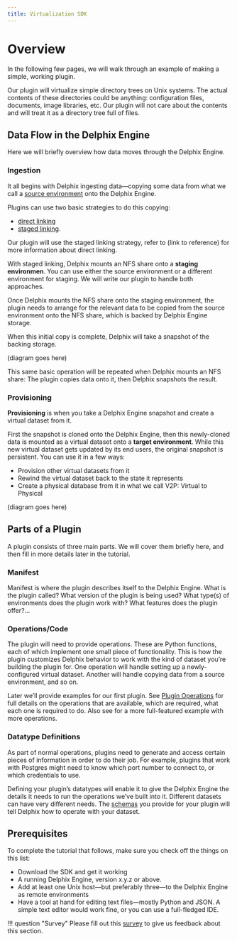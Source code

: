 ```yaml
---
title: Virtualization SDK
---
```



# Overview

In the following few pages, we will walk through an example of making a simple, working plugin.

Our plugin will virtualize simple directory trees on Unix systems. The actual contents of these directories could be anything: configuration files, documents, image libraries, etc. Our plugin will not care about the contents and will treat it as a directory tree full of files.

## Data Flow in the Delphix Engine
Here we will briefly overview how data moves through the Delphix Engine.

### Ingestion
It all begins with Delphix ingesting data—copying some data from what we call a [source environment](../References/Glossary.md#source-environment)  onto the Delphix Engine.

Plugins can use two basic strategies to do this copying:

 - [direct linking](../References/Glossary.md#direct-linking)
 - [staged linking](../References/Glossary.md#staged-linking).

Our plugin will use the staged linking strategy, refer to (link to reference) for more information about direct linking.

With staged linking, Delphix mounts an NFS share onto a **staging environmen**. You can use either the source environment or a different environment for staging. We will write our plugin to handle both approaches.

Once Delphix mounts the NFS share onto the staging environment, the plugin needs to arrange for the relevant data to be copied from the source environment onto the NFS share, which is backed by Delphix Engine storage.

When this initial copy is complete, Delphix will take a snapshot of the backing storage.

(diagram goes here)

This same basic operation will be repeated when Delphix mounts an NFS share: The plugin copies data onto it, then Delphix snapshots the result.

### Provisioning
**Provisioning** is when you take a Delphix Engine snapshot and create a virtual dataset from it.

First the snapshot is cloned onto the Delphix Engine, then this newly-cloned data is mounted as a virtual dataset onto a **target environment**. While this new virtual dataset gets updated by its end users, the original snapshot is persistent. You can use it in a few ways:

 - Provision other virtual datasets from it
 - Rewind the virtual dataset back to the state it represents
 - Create a physical database from it in what we call V2P: Virtual to Physical

(diagram goes here)

## Parts of a Plugin
A plugin consists of three main parts. We will cover them briefly here, and then fill in more details later in the tutorial.

### Manifest
Manifest is where the plugin describes itself to the Delphix Engine. What is the plugin called? What version of the plugin is being used? What type(s) of environments does the plugin work with? What features does the plugin offer?...

### Operations/Code
The plugin will need to provide operations. These are Python functions, each of which implement one small piece of functionality. This is how the plugin customizes Delphix behavior to work with the kind of dataset you’re building the plugin for. One operation will handle setting up a newly-configured virtual dataset. Another will handle copying data from a source environment, and so on.

Later we’ll provide examples for our first plugin. See [Plugin Operations](../References/Plugin_Operations.md) for full details on the operations that are available, which are required, what each one is required to do. Also see <link to advanced> for a more full-featured example with more operations.

### Datatype Definitions
As part of normal operations, plugins need to generate and access certain pieces of information in order to do their job. For example, plugins that work with Postgres might need to know which port number to connect to, or which credentials to use.

Defining your plugin’s datatypes will enable it to give the Delphix Engine the details it needs to run the operations we’ve built into it. Different datasets can have very different needs. The [schemas](../References/Schemas.md) you provide for your plugin will tell Delphix how to operate with your dataset.

## Prerequisites
To complete the tutorial that follows, make sure you check off the things on this list:

- Download the SDK and get it working
- A running Delphix Engine, version x.y.z or above.
- Add at least one Unix host—but preferably three—to the Delphix Engine as remote environments
- Have a tool at hand for editing text files—mostly Python and JSON. A simple text editor would work fine, or you can use a full-fledged IDE.

!!! question "Survey"
    Please fill out this [survey](https://forms.gle/26APvZq7Lm6nEQ8q8) to give us feedback about this section.